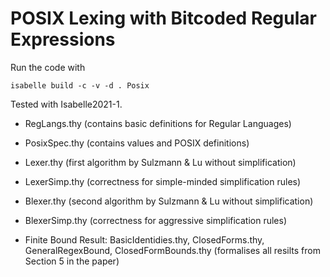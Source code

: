 # POSIX Lexing with Bitcoded Regular Expressions

Run the code with

```isabelle build -c -v -d . Posix```

Tested with Isabelle2021-1.


* RegLangs.thy (contains basic definitions for Regular Languages)

* PosixSpec.thy (contains values and POSIX definitions)

* Lexer.thy (first algorithm by Sulzmann & Lu without simplification)

* LexerSimp.thy (correctness for simple-minded simplification rules)

* Blexer.thy (second algorithm by Sulzmann & Lu without simplification)

* BlexerSimp.thy (correctness for aggressive simplification rules)

* Finite Bound Result: BasicIdentidies.thy, ClosedForms.thy, GeneralRegexBound, ClosedFormBounds.thy (formalises all resilts from Section 5 in the paper)